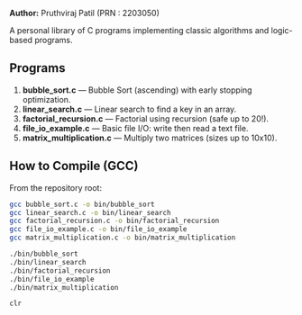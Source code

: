 **Author:** Pruthviraj Patil (PRN : 2203050)

A personal library of C programs implementing classic algorithms and logic-based programs.

## Programs
1. **bubble_sort.c** — Bubble Sort (ascending) with early stopping optimization.
2. **linear_search.c** — Linear search to find a key in an array.
3. **factorial_recursion.c** — Factorial using recursion (safe up to 20!).
4. **file_io_example.c** — Basic file I/O: write then read a text file.
5. **matrix_multiplication.c** — Multiply two matrices (sizes up to 10x10).

## How to Compile (GCC)
From the repository root:
```bash
gcc bubble_sort.c -o bin/bubble_sort
gcc linear_search.c -o bin/linear_search
gcc factorial_recursion.c -o bin/factorial_recursion
gcc file_io_example.c -o bin/file_io_example
gcc matrix_multiplication.c -o bin/matrix_multiplication

./bin/bubble_sort
./bin/linear_search
./bin/factorial_recursion
./bin/file_io_example
./bin/matrix_multiplication

clr
